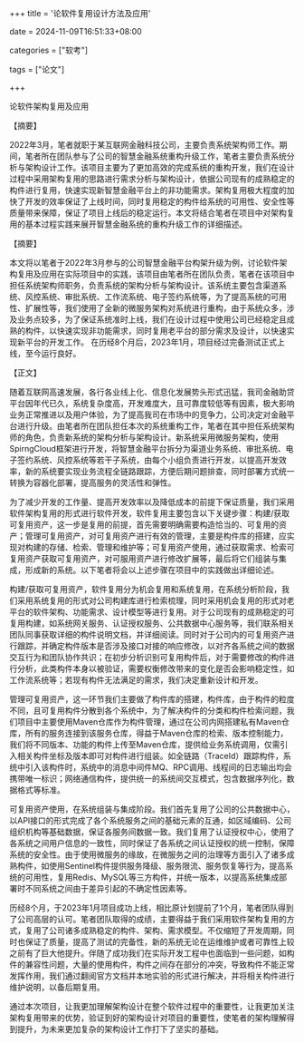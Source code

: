 +++
title = '论软件复用设计方法及应用'

date = 2024-11-09T16:51:33+08:00

categories = ["软考"]

tags = ["论文"]

+++



论软件架构复用及应用

【摘要】

2022年3月，笔者就职于某互联网金融科技公司，主要负责系统架构师工作。期间，笔者所在团队参与了公司的智慧金融系统重构升级工作，笔者主要负责系统分析与架构设计工作。该项目主要为了更加高效的完成系统的重构开发，我们在设计过程中采用架构复用的思路进行需求分析与架构设计，依据公司现有的成熟稳定的构件进行复用，快速实现新智慧金融平台上的非功能需求。架构复用极大程度的加快了开发的效率保证了上线时间，同时复用稳定的构件给系统的可用性、安全性等质量带来保障，保证了项目上线后的稳定运行。本文将结合笔者在项目中对架构复用的基本过程实践来展开智慧金融系统的重构升级工作的详细描述。

【摘要】

本文将以笔者于2022年3月参与的公司智慧金融平台构架升级为例，讨论软件架构复用及应用在实际项目中的实践，该项目由笔者所在团队负责，笔者在该项目中担任系统架构师职务，负责系统的架构分析与架构设计。该系统主要包含渠道系统、风控系统、审批系统、工作流系统、电子签约系统等，为了提高系统的可用性、扩展性等，我们使用了全新的微服务架构对系统进行重构，由于系统众多，涉及业务点较多，为了保证系统准时上线，我们在设计过程中使用公司已经稳定且成熟的构件，以快速实现非功能需求，同时复用老平台的部分需求及设计，以快速实现新平台的开发工作。 在历经8个月后，2023年1月，项目经过完备测试正式上线，至今运行良好。

【正文】

随着互联网高速发展，各行各业线上化、信息化发展势头形式迅猛，我司金融助贷平台因年代已久，系统复杂度高，开发难度大，且可靠度较低等有因素，极大影响业务正常推进以及用户体验，为了提高我司在市场中的竞争力，公司决定对金融平台进行升级。由笔者所在团队担任本次的系统重构工作，笔者在其中担任系统架构师的角色，负责新系统的架构分析与架构设计。新系统采用微服务架构，使用SpirngCloud框架进行开发，将智慧金融平台拆分为渠道业务系统、审批系统、电子签约系统、风控系统等若干子系统，由每个小组负责进行开发，以提高开发效率，新的系统要实现业务流程全链路跟踪，方便后期问题排查，同时部署方式统一转换为容器化部署，提高服务的灵活性和弹性。

为了减少开发的工作量、提高开发效率以及降低成本的前提下保证质量，我们采用软件架构复用的形式进行软件开发，软件复用主要包含以下关键步骤：构建/获取可复用资产，这一步是复用的前提，首先需要明确需要构造恰当的、可复用的资产；管理可复用资产，对可复用资产进行有效的管理，主要是构件库的搭建，应实现对构建的存储、检索、管理和维护等；可复用资产使用，通过获取需求、检索可复用资产获取可复用资产，对可服用资产进行修改扩展等，最后将它们组装与集成，形成新的系统。以下笔者将会以上述步骤在项目中的实践做出详细论述。

构建/获取可复用资产，软件复用分为机会复用和系统复用，在系统分析阶段，我们采用系统复用的形式对公司构建库进行检索梳理，同时采用机会复用的形式对老平台的软件架构、功能需求、设计模型等进行复用。对于公司现有的成熟稳定的可复用构建，如系统网关服务、认证授权服务、公共数据中心服务等，我们联系相关团队同事获取详细的构件说明文档，并详细阅读。同时对于公司内的可复用资产进行跟踪，并确定构件版本是否涉及接口对接的响应修改，以对齐各系统之间的数据交互行为和团队协作共识；在初步分析识别可复用构件后，对于需要修改的构件进行分析，此类构件本身以被验证，需要权衡修改带来的变化是否会影响稳定性，如工作流系统等；若现有构件无法满足的需求，我们决定重新设计和开发。

管理可复用资产，这一环节我们主要做了构件库的搭建，构件库，由于构件的粒度不同，且可复用构件分散到各个系统中，为了解决构件的分类和构件检索问题，我们项目中主要使用Maven仓库作为构件管理，通过在公司内网搭建私有Maven仓库，所有的服务连接到该服务仓库，得益于Maven仓库的检索、版本控制能力，我们将不同版本、功能的构件上传至Maven仓库，提供给业务系统调用，仅需引入相关构件坐标及版本即可对构件进行组装。如全链路（TraceId）跟踪构件，系统中引入该构件时，系统中的消息中间件MQ、RPC调用、线程间的日志输出均会携带唯一标识；网络通信构件，提供统一的系统间交互模式，包含数据序列化，数据格式等标准。

可复用资产使用，在系统组装与集成阶段。我们首先复用了公司的公共数据中心，以API接口的形式完成了各个系统服务之间的基础元素的互通，如区域编码、公司组织机构等基础数据，保证各服务间数据一致。我们复用了认证授权中心，使用了各系统之间用户信息的一致性，同时保证了各系统之间认证授权的统一控制，保障系统的安全性。由于使用微服务的缘故，在微服务之间的治理等方面引入了诸多成熟构件，如使用Sentinel构件提供服务降级、服务限流、服务恢复等行为，提高系统的可用性，复用Redis、MySQL等三方构件，并统一版本，以提高系统集成部署时不同系统之间由于差异引起的不确定性因素等。

历经8个月，于2023年1月项目成功上线，相比原计划提前了1个月，笔者团队得到了公司高层的认可。笔者团队取得的成绩，主要得益于我们采用软件架构复用的方式，复用了公司诸多成熟稳定的构件、架构、需求模型。不仅缩短了开发周期，同时也保证了质量，提高了测试的完备性，新的系统无论在运维维护或者可靠性上较之前有了巨大他提升。伴随了成功我们在实际开发工程中也面临到一些问题，如构件的兼容性问题，大量的使用构件，构件之间存在部分的冲突，导致构件不能正常发挥作用，我们通过翻阅官方文档并本地实验的形式进行解决，并将相关构件进行维护说明，以备后期复用。

通过本次项目，让我更加理解架构设计在整个软件过程中的重要性，让我更加关注架构复用带来的优势，验证到好的架构设计对项目的重要性，使笔者的架构理解得到提升，为未来更加复杂的架构设计工作打下了坚实的基础。
